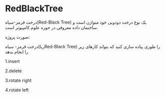 # RedBlackTree
درخت قرمز-سیاه(Red-Black Tree) یک نوع درخت دودویی خود متوازن است و ساختمان داده معروفی در حوزه علوم کامپیوتر است.

صورت پروژه:

درخت قرمز- سیاه(رياRed-Black Tree) را طوری پیاده سازی کنید که بتواند کارهای زیر را انجام بدهد

1.insert

2.delete

3.rotate right

4.rotate left
